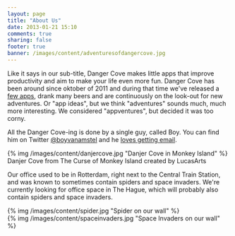 ```yaml
---
layout: page
title: "About Us"
date: 2013-01-21 15:10
comments: true
sharing: false
footer: true
banner: /images/content/adventuresofdangercove.jpg
---
```


Like it says in our sub-title, Danger Cove makes little apps that improve productivity and aim to make your life even more fun. Danger Cove has been around since oktober of 2011 and during that time we've released a <a href="/">few apps</a>, drank many beers and are continuously on the look-out for new adventures.
Or "app ideas", but we think "adventures" sounds much, much more interesting. We considered "appventures", but decided it was too corny.

All the Danger Cove-ing is done by a single guy, called Boy. You can find him on Twitter [@boyvanamstel](http://twitter.com/boyvanamstel) and he [loves getting email](mailto:ahoy@dangercove.com).

<div class="thumbnail">
{% img /images/content/danjercove.jpg "Danjer Cove in Monkey Island" %}
<div class="caption">
Danjer Cove from The Curse of Monkey Island created by LucasArts
</div>
</div>

Our office used to be in Rotterdam, right next to the Central Train Station, and was known to sometimes contain spiders and space invaders. We're currently looking for office space in The Hague, which will probably also contain spiders and space invaders.

<div class="row">
  <div class="span4">
    <div class="thumbnail">
    {% img /images/content/spider.jpg "Spider on our wall" %}
    </div>
  </div>
  <div class="span4">
    <div class="thumbnail">
    {% img /images/content/spaceinvaders.jpg "Space Invaders on our wall" %}
    </div>
  </div>
</div>
